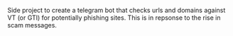 Side project to create a telegram bot that checks urls and domains against VT (or GTI) for potentially phishing sites. 
This is in repsonse to the rise in scam messages. 
